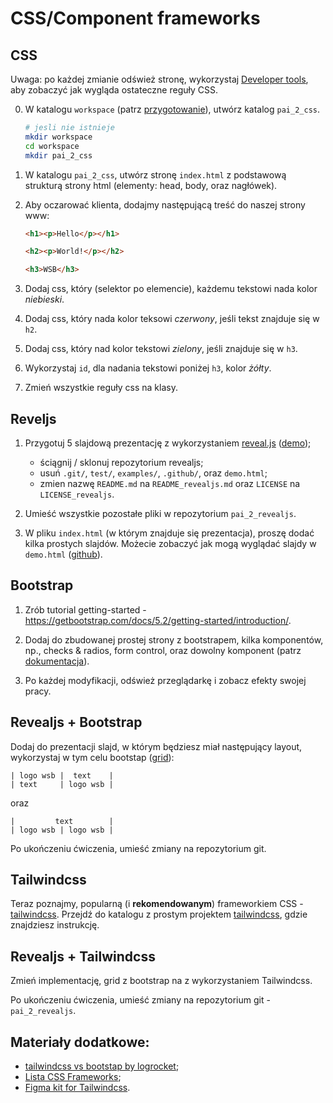 # CSS/Component frameworks

## CSS

Uwaga: po każdej zmianie odśwież stronę, wykorzystaj [Developer tools](https://firefox-source-docs.mozilla.org/devtools-user/), aby zobaczyć jak wygląda ostateczne reguły CSS.

0. W katalogu `workspace` (patrz [przygotowanie](../README.md)), utwórz katalog `pai_2_css`.

   ```bash
   # jesli nie istnieje
   mkdir workspace
   cd workspace
   mkdir pai_2_css
   ```

1. W katalogu `pai_2_css`, utwórz stronę `index.html` z podstawową strukturą strony html (elementy: head, body, oraz nagłówek).

2. Aby oczarować klienta, dodajmy następującą treść do naszej strony www:

   ```html
   <h1><p>Hello</p></h1>

   <h2><p>World!</p></h2>

   <h3>WSB</h3>
   ```

3. Dodaj css, który (selektor po elemencie), każdemu tekstowi nada kolor *niebieski*.

4. Dodaj css, który nada kolor teksowi *czerwony*, jeśli tekst znajduje się w `h2`.

5. Dodaj css, który nad kolor tekstowi *zielony*, jeśli znajduje się w `h3`.

6. Wykorzystaj `id`, dla nadania tekstowi poniżej `h3`, kolor *żółty*.

7. Zmień wszystkie reguły css na klasy.

## Reveljs

1. Przygotuj 5 slajdową prezentację z wykorzystaniem [reveal.js](https://github.com/hakimel/reveal.js) ([demo](https://revealjs.com/#/1));

   - ściągnij / sklonuj repozytorium revealjs;
   - usuń `.git/`, `test/`, `examples/`, `.github/`, oraz `demo.html`;
   - zmien nazwę `README.md` na `README_revealjs.md` oraz `LICENSE` na `LICENSE_revealjs`.

2. Umieść wszystkie pozostałe pliki w repozytorium `pai_2_revealjs`.

3. W pliku `index.html` (w którym znajduje się prezentacja), proszę dodać kilka prostych slajdów. Możecie zobaczyć jak mogą wyglądać slajdy w `demo.html` ([github](https://github.com/hakimel/reveal.js/)).

## Bootstrap

1. Zrób tutorial getting-started - https://getbootstrap.com/docs/5.2/getting-started/introduction/.

2. Dodaj do zbudowanej prostej strony z bootstrapem, kilka komponentów, np., checks & radios, form control, oraz dowolny komponent (patrz [dokumentacja](https://getbootstrap.com/docs/5.2/forms/form-control/)).

3. Po każdej modyfikacji, odśwież przeglądarkę i zobacz efekty swojej pracy.

## Revealjs + Bootstrap

Dodaj do prezentacji slajd, w którym będziesz miał następujący layout, wykorzystaj w tym celu bootstap ([grid](https://getbootstrap.com/docs/5.0/layout/grid/)):

```
| logo wsb |  text    |
| text     | logo wsb |
```

oraz

```
|         text        |
| logo wsb | logo wsb |
```

Po ukończeniu ćwiczenia, umieść zmiany na repozytorium git.

## Tailwindcss

Teraz poznajmy, popularną (i **rekomendowanym**) frameworkiem CSS - [tailwindcss](https://tailwindcss.com/). Przejdź do katalogu z prostym projektem [tailwindcss](tailwindcss/), gdzie znajdziesz instrukcję.

## Revealjs + Tailwindcss

Zmień implementację, grid z bootstrap na z wykorzystaniem Tailwindcss.

Po ukończeniu ćwiczenia, umieść zmiany na repozytorium git -  `pai_2_revealjs`.

## Materiały dodatkowe:

- [tailwindcss vs bootstap by logrocket](https://blog.logrocket.com/comparing-tailwind-css-bootstrap-time-ditch-ui-kits/);
- [Lista CSS Frameworks](https://dev.to/theme_selection/best-css-frameworks-in-2020-1jjh);
- [Figma kit for Tailwindcss](https://www.figma.com/community/file/768809027799962739/Tailwind-CSS-UI).
